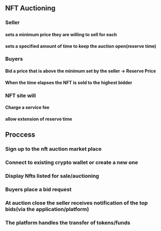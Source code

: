 ## NFT Auctioning
### Seller 
#### sets a minimum price they are willing to sell for each
#### sets a specified amount of time to keep the auction open(reserve time)

### Buyers 
#### Bid a price that is above the minimum set by the seller -> Reserve Price
#### When the time elapses the NFT is sold to the highest bidder

### NFT site will
#### Charge a service fee
#### allow extension of reserve time 


## Proccess
### Sign up to the nft auction market place 
### Connect to existing crypto wallet or create a new one 
### Display Nfts listed for sale/auctioning 
### Buyers place a bid request 
### At auction close the seller receives notification of the top bids(via the application/platform)
### The platform handles the transfer of tokens/funds 
